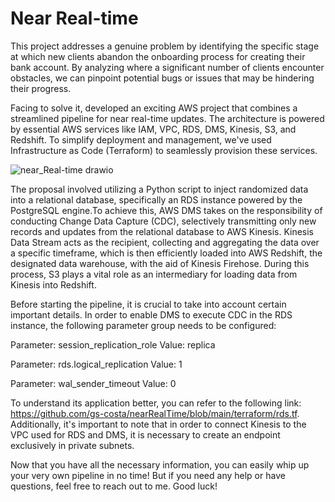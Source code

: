 # Near Real-time
This project addresses a genuine problem by identifying the specific stage at which new clients abandon the onboarding process for creating their bank account. By analyzing where a significant number of clients encounter obstacles, we can pinpoint potential bugs or issues that may be hindering their progress.

Facing to solve it, developed an exciting AWS project that combines a streamlined pipeline for near real-time updates. The architecture is powered by essential AWS services like IAM, VPC, RDS, DMS, Kinesis, S3, and Redshift. To simplify deployment and management, we've used Infrastructure as Code (Terraform) to seamlessly provision these services.

![near_Real-time drawio](https://github.com/gs-costa/nearRealTime/assets/97529915/6921d3f9-6011-41a7-9fec-1b48bc6aeacf)

The proposal involved utilizing a Python script to inject randomized data into a relational database, specifically an RDS instance powered by the PostgreSQL engine.To achieve this, AWS DMS takes on the responsibility of conducting Change Data Capture (CDC), selectively transmitting only new records and updates from the relational database to AWS Kinesis.
Kinesis Data Stream acts as the recipient, collecting and aggregating the data over a specific timeframe, which is then efficiently loaded into AWS Redshift, the designated data warehouse, with the aid of Kinesis Firehose. During this process, S3 plays a vital role as an intermediary for loading data from Kinesis into Redshift.

Before starting the pipeline, it is crucial to take into account certain important details. In order to enable DMS to execute CDC in the RDS instance, the following parameter group needs to be configured:

Parameter: session_replication_role
Value: replica

Parameter: rds.logical_replication
Value: 1

Parameter: wal_sender_timeout
Value: 0

To understand its application better, you can refer to the following link: https://github.com/gs-costa/nearRealTime/blob/main/terraform/rds.tf. Additionally, it's important to note that in order to connect Kinesis to the VPC used for RDS and DMS, it is necessary to create an endpoint exclusively in private subnets.

Now that you have all the necessary information, you can easily whip up your very own pipeline in no time! But if you need any help or have questions, feel free to reach out to me. Good luck!
